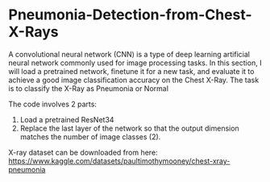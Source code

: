 # Pneumonia-Detection-from-Chest-X-Rays

A convolutional neural network (CNN) is a type of deep learning artificial neural network commonly used for image processing tasks. In this section, I will load a pretrained network, finetune it for a new task, and evaluate it to achieve a good image classification accuracy on the Chest X-Ray. The task is to classify the X-Ray as Pneumonia or Normal

The code involves 2 parts:
1.	Load a pretrained ResNet34
2.	Replace the last layer of the network so that the output dimension matches the number of image classes (2). 

X-ray dataset can be downloaded from here: https://www.kaggle.com/datasets/paultimothymooney/chest-xray-pneumonia
